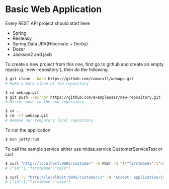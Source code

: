 # Basic Web Application
Every REST API project should start here  
- Spring 
- Resteasy
- Spring Data JPA(Hibernate + Derby)
- Dozer
- Jackson2 and jaxb

To create a new project from this one, first go to github and create an empty repo(e.g. 'new-repository'), then do the following.

```bash
$ git clone --bare https://github.com/camaral1/webapp.git
# Make a bare clone of the repository

$ cd webapp.git
$ git push --mirror https://github.com/exampleuser/new-repository.git
# Mirror-push to the new repository

$ cd ..
$ rm -rf webapp.git
# Remove our temporary local repository
```

To run the application

```bash
$ mvn jetty:run
```

To call the sample service either use midas.service.CustomerServiceTest or curl

```bash
$ curl "http://localhost:9095/customer" -X POST -d "{\"firstName\":\"caio\"}" -H "Content-Type: application/json" -H "Accept: application/json"
# {"id":1,"firstName":"caio"}

$ curl -v "http://localhost:9095/customer/1" -H "Accept: application/json"
# {"id":1,"firstName":"caio"}
```
